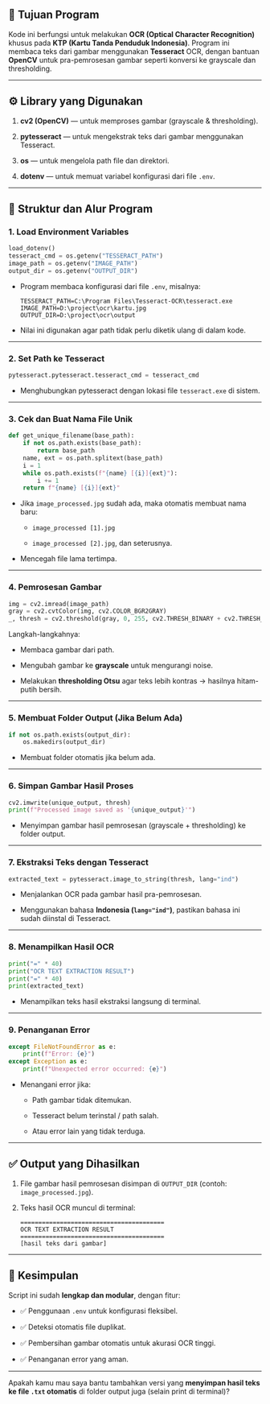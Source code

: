 ## 🧠 **Tujuan Program**

Kode ini berfungsi untuk melakukan **OCR (Optical Character Recognition)** khusus pada **KTP (Kartu Tanda Penduduk Indonesia)**.
Program ini membaca teks dari gambar menggunakan **Tesseract** OCR, dengan bantuan **OpenCV** untuk pra-pemrosesan gambar seperti konversi ke grayscale dan thresholding.

----------

## ⚙️ **Library yang Digunakan**

1.  **cv2 (OpenCV)** — untuk memproses gambar (grayscale & thresholding).
    
2.  **pytesseract** — untuk mengekstrak teks dari gambar menggunakan Tesseract.
    
3.  **os** — untuk mengelola path file dan direktori.
    
4.  **dotenv** — untuk memuat variabel konfigurasi dari file `.env`.
    

----------

## 📁 **Struktur dan Alur Program**

### 1. **Load Environment Variables**

```python
load_dotenv()
tesseract_cmd = os.getenv("TESSERACT_PATH")
image_path = os.getenv("IMAGE_PATH")
output_dir = os.getenv("OUTPUT_DIR")

```

-   Program membaca konfigurasi dari file `.env`, misalnya:
    
    ```
    TESSERACT_PATH=C:\Program Files\Tesseract-OCR\tesseract.exe
    IMAGE_PATH=D:\project\ocr\kartu.jpg
    OUTPUT_DIR=D:\project\ocr\output
    
    ```
    
-   Nilai ini digunakan agar path tidak perlu diketik ulang di dalam kode.
    

----------

### 2. **Set Path ke Tesseract**

```python
pytesseract.pytesseract.tesseract_cmd = tesseract_cmd

```

-   Menghubungkan pytesseract dengan lokasi file `tesseract.exe` di sistem.
    

----------

### 3. **Cek dan Buat Nama File Unik**

```python
def get_unique_filename(base_path):
    if not os.path.exists(base_path):
        return base_path
    name, ext = os.path.splitext(base_path)
    i = 1
    while os.path.exists(f"{name} [{i}]{ext}"):
        i += 1
    return f"{name} [{i}]{ext}"

```

-   Jika `image_processed.jpg` sudah ada, maka otomatis membuat nama baru:
    
    -   `image_processed [1].jpg`
        
    -   `image_processed [2].jpg`, dan seterusnya.
        
-   Mencegah file lama tertimpa.
    

----------

### 4. **Pemrosesan Gambar**

```python
img = cv2.imread(image_path)
gray = cv2.cvtColor(img, cv2.COLOR_BGR2GRAY)
_, thresh = cv2.threshold(gray, 0, 255, cv2.THRESH_BINARY + cv2.THRESH_OTSU)

```

Langkah-langkahnya:

-   Membaca gambar dari path.
    
-   Mengubah gambar ke **grayscale** untuk mengurangi noise.
    
-   Melakukan **thresholding Otsu** agar teks lebih kontras → hasilnya hitam-putih bersih.
    

----------

### 5. **Membuat Folder Output (Jika Belum Ada)**

```python
if not os.path.exists(output_dir):
    os.makedirs(output_dir)

```

-   Membuat folder otomatis jika belum ada.
    

----------

### 6. **Simpan Gambar Hasil Proses**

```python
cv2.imwrite(unique_output, thresh)
print(f"Processed image saved as '{unique_output}'")

```

-   Menyimpan gambar hasil pemrosesan (grayscale + thresholding) ke folder output.
    

----------

### 7. **Ekstraksi Teks dengan Tesseract**

```python
extracted_text = pytesseract.image_to_string(thresh, lang="ind")

```

-   Menjalankan OCR pada gambar hasil pra-pemrosesan.
    
-   Menggunakan bahasa **Indonesia (`lang="ind"`)**, pastikan bahasa ini sudah diinstal di Tesseract.
    

----------

### 8. **Menampilkan Hasil OCR**

```python
print("=" * 40)
print("OCR TEXT EXTRACTION RESULT")
print("=" * 40)
print(extracted_text)

```

-   Menampilkan teks hasil ekstraksi langsung di terminal.
    

----------

### 9. **Penanganan Error**

```python
except FileNotFoundError as e:
    print(f"Error: {e}")
except Exception as e:
    print(f"Unexpected error occurred: {e}")

```

-   Menangani error jika:
    
    -   Path gambar tidak ditemukan.
        
    -   Tesseract belum terinstal / path salah.
        
    -   Atau error lain yang tidak terduga.
        

----------

## ✅ **Output yang Dihasilkan**

1.  File gambar hasil pemrosesan disimpan di `OUTPUT_DIR` (contoh: `image_processed.jpg`).
    
2.  Teks hasil OCR muncul di terminal:
    
    ```
    ========================================
    OCR TEXT EXTRACTION RESULT
    ========================================
    [hasil teks dari gambar]
    
    ```
    

----------

## 🧩 **Kesimpulan**

Script ini sudah **lengkap dan modular**, dengan fitur:

-   ✅ Penggunaan `.env` untuk konfigurasi fleksibel.
    
-   ✅ Deteksi otomatis file duplikat.
    
-   ✅ Pembersihan gambar otomatis untuk akurasi OCR tinggi.
    
-   ✅ Penanganan error yang aman.
    

----------

Apakah kamu mau saya bantu tambahkan versi yang **menyimpan hasil teks ke file `.txt` otomatis** di folder output juga (selain print di terminal)?